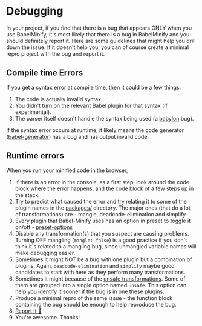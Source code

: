 # Debugging

In your project, if you find that there is a bug that appears ONLY when you use BabelMinify, it's most likely that there is a bug in BabelMinify and you should definitely report it. Here are some guidelines that might help you drill down the issue. If it doesn't help you, you can of course create a minimal repro project with the bug and report it.

## Compile time Errors

If you get a syntax error at compile time, then it could be a few things:

1. The code is actually invalid syntax.
1. You didn't turn on the relevant Babel plugin for that syntax (if experimental).
1. The parser itself doesn't handle the syntax being used (a [babylon](https://github.com/babel/babel/tree/master/packages/babylon) bug).

If the syntax error occurs at runtime,  it likely means the code generator ([babel-generator](https://github.com/babel/babel/tree/master/packages/babel-generator)) has a bug and has output invalid code.

## Runtime errors

When you run your minified code in the browser,

1. If there is an error in the console, as a first step, look around the code block where the error happens, and the code block of a few steps up in the stack.
1. Try to predict what caused the error and try relating it to some of the plugin names in the [packages/](https://github.com/babel/minify/tree/master/packages) directory. The major ones (that do a lot of transformations) are - mangle, deadcode-elimination and simplify.
1. Every plugin that Babel-Minify uses has an option in preset to toggle it on/off - [preset-options](https://github.com/babel/minify/tree/master/packages/babel-preset-minify#options)
1. Disable any transformation(s) that you suspect are causing problems. Turning OFF mangling (`mangle: false`) is a good practice if you don't think it's related to a mangling bug, since unmangled variable names will make debugging easier.
1. Sometimes it might NOT be a bug with one plugin but a combination of plugins. Again, `deadcode-elimination` and `simplify` maybe good candidates to start with here as they perform many transformations.
1. Sometimes it might because of the [unsafe transformations](https://github.com/babel/minify/tree/master/packages/babel-preset-minify#option-groups). Some of them are grouped into a single option named `unsafe`. This option can help you identify it sooner if the bug is in one these plugins.
1. Produce a minimal repro of the same issue - the function block containing the bug should be enough to help reproduce the bug.
1. [Report it 🙂](https://github.com/babel/minify/issues/new)
1. You're awesome. Thanks!
